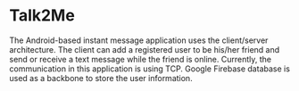 # Talk2Me
The Android-based instant message application uses the client/server architecture. The client can add a registered user to be his/her friend and send or receive a text message while the friend is online. Currently, the communication in this application is using TCP. Google Firebase database is used as a backbone to store the user information.
